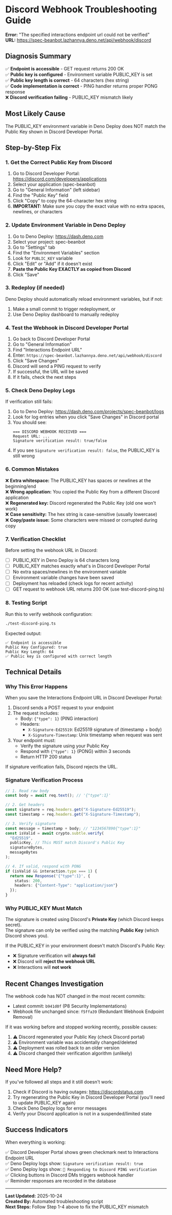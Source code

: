# Discord Webhook Troubleshooting Guide

**Error:** "The specified interactions endpoint url could not be verified"  
**URL:** https://spec-beanbot.lazhannya.deno.net/api/webhook/discord

## Diagnosis Summary

✅ **Endpoint is accessible** - GET request returns 200 OK  
✅ **Public key is configured** - Environment variable PUBLIC_KEY is set  
✅ **Public key length is correct** - 64 characters (hex string)  
✅ **Code implementation is correct** - PING handler returns proper PONG response  
❌ **Discord verification failing** - PUBLIC_KEY mismatch likely

## Most Likely Cause

The PUBLIC_KEY environment variable in Deno Deploy does NOT match the Public Key shown in Discord Developer Portal.

## Step-by-Step Fix

### 1. Get the Correct Public Key from Discord

1. Go to Discord Developer Portal: https://discord.com/developers/applications
2. Select your application (spec-beanbot)
3. Go to "General Information" (left sidebar)
4. Find the "Public Key" field
5. Click "Copy" to copy the 64-character hex string
6. **IMPORTANT:** Make sure you copy the exact value with no extra spaces, newlines, or characters

### 2. Update Environment Variable in Deno Deploy

1. Go to Deno Deploy: https://dash.deno.com
2. Select your project: spec-beanbot
3. Go to "Settings" tab
4. Find the "Environment Variables" section
5. Look for `PUBLIC_KEY` variable
6. Click "Edit" or "Add" if it doesn't exist
7. **Paste the Public Key EXACTLY as copied from Discord**
8. Click "Save"

### 3. Redeploy (if needed)

Deno Deploy should automatically reload environment variables, but if not:

1. Make a small commit to trigger redeployment, or
2. Use Deno Deploy dashboard to manually redeploy

### 4. Test the Webhook in Discord Developer Portal

1. Go back to Discord Developer Portal
2. Go to "General Information"
3. Find "Interactions Endpoint URL"
4. Enter: `https://spec-beanbot.lazhannya.deno.net/api/webhook/discord`
5. Click "Save Changes"
6. Discord will send a PING request to verify
7. If successful, the URL will be saved
8. If it fails, check the next steps

### 5. Check Deno Deploy Logs

If verification still fails:

1. Go to Deno Deploy: https://dash.deno.com/projects/spec-beanbot/logs
2. Look for log entries when you click "Save Changes" in Discord portal
3. You should see:
   ```
   === DISCORD WEBHOOK RECEIVED ===
   Request URL: ...
   Signature verification result: true/false
   ```
4. If you see `Signature verification result: false`, the PUBLIC_KEY is still wrong

### 6. Common Mistakes

❌ **Extra whitespace:** The PUBLIC_KEY has spaces or newlines at the beginning/end  
❌ **Wrong application:** You copied the Public Key from a different Discord application  
❌ **Regenerated key:** Discord regenerated the Public Key (old one won't work)  
❌ **Case sensitivity:** The hex string is case-sensitive (usually lowercase)  
❌ **Copy/paste issue:** Some characters were missed or corrupted during copy

### 7. Verification Checklist

Before setting the webhook URL in Discord:

- [ ] PUBLIC_KEY in Deno Deploy is 64 characters long
- [ ] PUBLIC_KEY matches exactly what's in Discord Developer Portal
- [ ] No extra spaces/newlines in the environment variable
- [ ] Environment variable changes have been saved
- [ ] Deployment has reloaded (check logs for recent activity)
- [ ] GET request to webhook URL returns 200 OK (use test-discord-ping.ts)

### 8. Testing Script

Run this to verify webhook configuration:

```bash
./test-discord-ping.ts
```

Expected output:
```
✅ Endpoint is accessible
Public Key Configured: true
Public Key Length: 64
✅ Public key is configured with correct length
```

## Technical Details

### Why This Error Happens

When you save the Interactions Endpoint URL in Discord Developer Portal:

1. Discord sends a POST request to your endpoint
2. The request includes:
   - Body: `{"type": 1}` (PING interaction)
   - Headers:
     - `X-Signature-Ed25519`: Ed25519 signature of (timestamp + body)
     - `X-Signature-Timestamp`: Unix timestamp when request was sent
3. Your endpoint must:
   - Verify the signature using your Public Key
   - Respond with `{"type": 1}` (PONG) within 3 seconds
   - Return HTTP 200 status

If signature verification fails, Discord rejects the URL.

### Signature Verification Process

```typescript
// 1. Read raw body
const body = await req.text(); // '{"type":1}'

// 2. Get headers
const signature = req.headers.get("X-Signature-Ed25519");
const timestamp = req.headers.get("X-Signature-Timestamp");

// 3. Verify signature
const message = timestamp + body; // "1234567890{"type":1}"
const isValid = await crypto.subtle.verify(
  "Ed25519",
  publicKey, // This MUST match Discord's Public Key
  signatureBytes,
  messageBytes
);

// 4. If valid, respond with PONG
if (isValid && interaction.type === 1) {
  return new Response('{"type":1}', {
    status: 200,
    headers: {"Content-Type": "application/json"}
  });
}
```

### Why PUBLIC_KEY Must Match

The signature is created using Discord's **Private Key** (which Discord keeps secret).  
The signature can only be verified using the matching **Public Key** (which Discord shows you).

If the PUBLIC_KEY in your environment doesn't match Discord's Public Key:
- ❌ Signature verification will **always fail**
- ❌ Discord will **reject the webhook URL**
- ❌ Interactions will **not work**

## Recent Changes Investigation

The webhook code has NOT changed in the most recent commits:
- Latest commit: `b941d0f` (P8 Security Implementations)
- Webhook file unchanged since: `f5ffa39` (Redundant Webhook Endpoint Removal)

If it was working before and stopped working recently, possible causes:
1. ⚠️ Discord regenerated your Public Key (check Discord portal)
2. ⚠️ Environment variable was accidentally changed/deleted
3. ⚠️ Deployment was rolled back to an older version
4. ⚠️ Discord changed their verification algorithm (unlikely)

## Need More Help?

If you've followed all steps and it still doesn't work:

1. Check if Discord is having outages: https://discordstatus.com
2. Try regenerating the Public Key in Discord Developer Portal (you'll need to update PUBLIC_KEY again)
3. Check Deno Deploy logs for error messages
4. Verify your Discord application is not in a suspended/limited state

## Success Indicators

When everything is working:

✅ Discord Developer Portal shows green checkmark next to Interactions Endpoint URL  
✅ Deno Deploy logs show: `Signature verification result: true`  
✅ Deno Deploy logs show: `🏓 Responding to Discord PING verification`  
✅ Clicking buttons in Discord DMs triggers webhook handler  
✅ Reminder responses are recorded in the database  

---

**Last Updated:** 2025-10-24  
**Created By:** Automated troubleshooting script  
**Next Steps:** Follow Step 1-4 above to fix the PUBLIC_KEY mismatch
